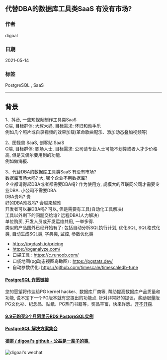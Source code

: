 ## 代替DBA的数据库工具类SaaS 有没有市场?   
  
### 作者  
digoal  
  
### 日期  
2021-05-14   
  
### 标签  
PostgreSQL , SaaS  
  
----  
  
## 背景  
1、抖音, 一些短视频制作工具类SaaS  
C端, 目标群体: 大叔大妈, 目标需求: 怀旧和动手乐  
例如几个照片或自录视频的效果加载(革命歌曲配乐、添加动态叠加视频等)  
  
2、图怪兽 SaaS, 创客贴 SaaS  
C端, 目标群体: 职场人士, 目标需求: 公司请专业人士可能不划算或者人才少价格高, 但是又偶尔要用到的功能.   
例如做海报.   
  
3、代替DBA的数据库工具类SaaS 有没有市场?   
数据库市场大吗? 大, 哪个企业不用数据库?   
企业都请得起DBA或者都需要DBA吗? 作为使用方, 规模大的互联网公司才需要专业DBA. 小公司不需要DBA.   
DBA贵吗? 贵   
好的DBA难找吗? 会越来越难   
开发者可以兼DBA吗? 可以, 但是需要有工具(自动化工具解决)   
工具以外剩下的问题交给谁? 远程DBA(人力解决)   
单位购买, 开发人员或开发运维共用, 一举多得.   
类似的产品国外已经开始有了: 包括自动分析SQL执行计划, 优化SQL, SQL格式化类, 自动生成SQL类, 字典类, 监控, 参数优化类  
- https://pgdash.io/pricing
- https://pganalyze.com/
- 口袋工具 : https://c.runoob.com/
- 口袋地图(pg动态视图鸟瞰图) : https://pgstats.dev/  
- 自动参数优化: https://github.com/timescale/timescaledb-tune
  
  
  
#### [PostgreSQL 许愿链接](https://github.com/digoal/blog/issues/76 "269ac3d1c492e938c0191101c7238216")
您的愿望将传达给PG kernel hacker、数据库厂商等, 帮助提高数据库产品质量和功能, 说不定下一个PG版本就有您提出的功能点. 针对非常好的提议，奖励限量版PG文化衫、纪念品、贴纸、PG热门书籍等，奖品丰富，快来许愿。[开不开森](https://github.com/digoal/blog/issues/76 "269ac3d1c492e938c0191101c7238216").  
  
  
#### [9.9元购买3个月阿里云RDS PostgreSQL实例](https://www.aliyun.com/database/postgresqlactivity "57258f76c37864c6e6d23383d05714ea")
  
  
#### [PostgreSQL 解决方案集合](https://yq.aliyun.com/topic/118 "40cff096e9ed7122c512b35d8561d9c8")
  
  
#### [德哥 / digoal's github - 公益是一辈子的事.](https://github.com/digoal/blog/blob/master/README.md "22709685feb7cab07d30f30387f0a9ae")
  
  
![digoal's wechat](../pic/digoal_weixin.jpg "f7ad92eeba24523fd47a6e1a0e691b59")
  
